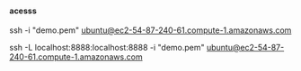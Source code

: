 #### acesss
ssh -i  "demo.pem" ubuntu@ec2-54-87-240-61.compute-1.amazonaws.com

ssh -L localhost:8888:localhost:8888 -i "demo.pem" ubuntu@ec2-54-87-240-61.compute-1.amazonaws.com
